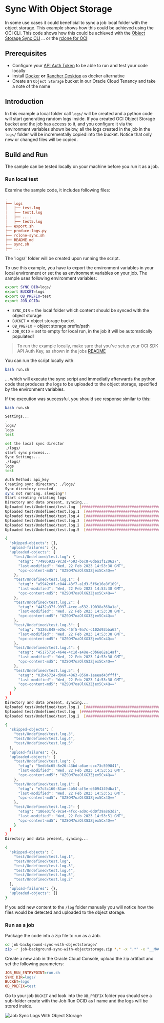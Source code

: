 # Sync With Object Storage

In some use cases it could beneficial to sync a job local folder with the object storage. This example shows how this could be achieved using the OCI CLI. This code shows how this could be achieved with the [Object Storage Sync CLI](https://docs.oracle.com/en-us/iaas/tools/oci-cli/3.0.2/oci_cli_docs/cmdref/os/object/sync.html) ... or the [rclone for OCI](https://rclone.org/oracleobjectstorage/)

## Prerequisites

- Configure your [API Auth Token](https://docs.oracle.com/en-us/iaas/Content/Registry/Tasks/registrygettingauthtoken.htm) to be able to run and test your code locally
- Install [Docker](<https://docs.docker.com/get-docker>) **or** [Rancher Desktop](<https://rancherdesktop.io/>) as docker alternative
- Create an `Object Storage` bucket in our Oracle Cloud Tenancy and take a note of the name

## Introduction

In this example a local folder call `logs/` will be created and a python code will start generating random logs inside. If you created OCI Object Storage bucket and the job has access to it, and you configure it via the environment variables shown below, all the logs created in the job in the `logs/` folder will be incrementally copied into the bucket. Notice that only new or changed files will be copied.

## Build and Run

The sample can be tested locally on your machine before you run it as a job.

### Run local test

Examine the sample code, it includes following files:

```ini
.
├── logs
│   ├── test.log
│   ├── test1.log
│   ├── ....
│   ├── test5.log
├── export.sh
├── produce-logs.py
├── rclone-sync.sh
├── README.md
├── sync.sh
├── ...
```

The 'logs/' folder will be created upon running the script.

To use this example, you have to export the environment variables in your local environment or set the as environment variables on your job. The sample uses following environment variables:

```bash
export SYNC_DIR=logs/
export BUCKET=logs
export OB_PREFIX=test
export JOB_OCID=
```

- `SYNC_DIR` = the local folder which content should be synced with the object storage
- `BUCKET` = object storage bucket
- `OB_PREFIX` = object storage prefix/path
- `JOB_OCID` = set to empty for local run, in the job it will be automatically populated!

> To run the example locally, make sure that you've setup your OCI SDK API Auth Key, as shown in the jobs [README](../../README.md)

You can run the script locally with:

```bash
bash run.sh
```

... which will execute the sync script and immediatly afterwards the python code that produces the logs to be uploaded to the object storage, specified by the environment variables.

If the execution was successful, you should see response similar to this:

```bash
bash run.sh                                              

Settings...
.
logs/
logs
test

set the local sync director
./logs/
start sync process...
Sync Settings...
./logs/
logs
test

Auth Method: api_key
Creating sync directory: ./logs/
Sync directory created
sync not running. sleeping*!
Start creating rotating logs
Directory and data present, syncing...
Uploaded test/Undefined/test.log  [####################################]  100%
Uploaded test/Undefined/test.log.1  [####################################]  100%
Uploaded test/Undefined/test.log.4  [####################################]  100%
Uploaded test/Undefined/test.log.3  [####################################]  100%
Uploaded test/Undefined/test.log.2  [####################################]  100%
Uploaded test/Undefined/test.log.5  [####################################]  100%

{
  "skipped-objects": [],
  "upload-failures": {},
  "uploaded-objects": {
    "test/Undefined/test.log": {
      "etag": "74905932-9c3d-4593-b6c8-0d6a1f120627",
      "last-modified": "Wed, 22 Feb 2023 14:53:38 GMT",
      "opc-content-md5": "UZSOM7oaOlXG3Zjex5Cx4Q=="
    },
    "test/Undefined/test.log.1": {
      "etag": "a5942c0f-c844-43f7-a1d3-5f6e16e8f109",
      "last-modified": "Wed, 22 Feb 2023 14:53:38 GMT",
      "opc-content-md5": "UZSOM7oaOlXG3Zjex5Cx4Q=="
    },
    "test/Undefined/test.log.2": {
      "etag": "4432a37f-9997-4cee-a532-19038a368a1a",
      "last-modified": "Wed, 22 Feb 2023 14:53:38 GMT",
      "opc-content-md5": "UZSOM7oaOlXG3Zjex5Cx4Q=="
    },
    "test/Undefined/test.log.3": {
      "etag": "5326c848-e25c-46f5-9a7c-c102d93bba62",
      "last-modified": "Wed, 22 Feb 2023 14:53:38 GMT",
      "opc-content-md5": "UZSOM7oaOlXG3Zjex5Cx4Q=="
    },
    "test/Undefined/test.log.4": {
      "etag": "4517571d-464e-4c1d-a48e-c3b6e62e14af",
      "last-modified": "Wed, 22 Feb 2023 14:53:38 GMT",
      "opc-content-md5": "UZSOM7oaOlXG3Zjex5Cx4Q=="
    },
    "test/Undefined/test.log.5": {
      "etag": "01b46724-d968-4863-8560-1eeead43ffff",
      "last-modified": "Wed, 22 Feb 2023 14:53:38 GMT",
      "opc-content-md5": "UZSOM7oaOlXG3Zjex5Cx4Q=="
    }
  }
}
Directory and data present, syncing...
Uploaded test/Undefined/test.log.1  [####################################]  100%
Uploaded test/Undefined/test.log  [####################################]  100%  
Uploaded test/Undefined/test.log.2  [####################################]  100%

{
  "skipped-objects": [
    "test/Undefined/test.log.3",
    "test/Undefined/test.log.4",
    "test/Undefined/test.log.5"
  ],
  "upload-failures": {},
  "uploaded-objects": {
    "test/Undefined/test.log": {
      "etag": "5edb6c65-8e26-43bd-a6ae-ccc73c599841",
      "last-modified": "Wed, 22 Feb 2023 14:53:51 GMT",
      "opc-content-md5": "UZSOM7oaOlXG3Zjex5Cx4Q=="
    },
    "test/Undefined/test.log.1": {
      "etag": "e7c5c160-81ae-4b54-af5e-e5094349dba1",
      "last-modified": "Wed, 22 Feb 2023 14:53:51 GMT",
      "opc-content-md5": "UZSOM7oaOlXG3Zjex5Cx4Q=="
    },
    "test/Undefined/test.log.2": {
      "etag": "186e01fd-9ca4-4fcc-ad0c-6d0f39a863d2",
      "last-modified": "Wed, 22 Feb 2023 14:53:51 GMT",
      "opc-content-md5": "UZSOM7oaOlXG3Zjex5Cx4Q=="
    }
  }
}
Directory and data present, syncing...

{
  "skipped-objects": [
    "test/Undefined/test.log.1",
    "test/Undefined/test.log",
    "test/Undefined/test.log.3",
    "test/Undefined/test.log.4",
    "test/Undefined/test.log.5",
    "test/Undefined/test.log.2"
  ],
  "upload-failures": {},
  "uploaded-objects": {}
}
```

If you add new content to the `/log` folder manually you will notice how the files would be detected and uploaded to the object storage.

### Run as a job

Package the code into a zip file to run as a Job.

```bash
cd job-background-sync-with-objectstorage/
zip -r job-background-sync-with-objectstorage.zip *.* -x ".*" -x "__MACOSX"
```

Create a new Job in the Oracle Cloud Console, upload the zip artifact and set the following parameters:

```ini
JOB_RUN_ENTRYPOINT=run.sh
SYNC_DIR=logs/
BUCKET=logs
OB_PREFIX=test
```

Go to your job `BUCKET` and look into the `OB_PREFIX` folder you should see a sub-folder create with the Job Run OCID as I name and the logs will be stored inside. 

![Job Sync Logs With Object Storage](../assets/images/job-sync-logs-with-objectstorage.png)
